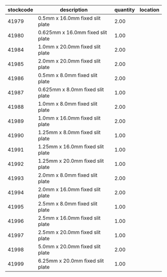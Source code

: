 |stockcode|description|quantity|location|
|---------|-----------|--------|--------|
|41979|0.5mm x 16.0mm fixed slit plate|2.00||
|41980|0.625mm x 16.0mm fixed slit plate|1.00||
|41984|1.0mm x 20.0mm fixed slit plate|2.00||
|41985|2.0mm x 20.0mm fixed slit plate|2.00||
|41986|0.5mm x 8.0mm fixed slit plate|2.00||
|41987|0.625mm x 8.0mm fixed slit plate|1.00||
|41988|1.0mm x 8.0mm fixed slit plate|2.00||
|41989|1.0mm x 16.0mm fixed slit plate|2.00||
|41990|1.25mm x 8.0mm fixed slit plate|1.00||
|41991|1.25mm x 16.0mm fixed slit plate|1.00||
|41992|1.25mm x 20.0mm fixed slit plate|1.00||
|41993|2.0mm x 8.0mm fixed slit plate|2.00||
|41994|2.0mm x 16.0mm fixed slit plate|2.00||
|41995|2.5mm x 8.0mm fixed slit plate|1.00||
|41996|2.5mm x 16.0mm fixed slit plate|1.00||
|41997|2.5mm x 20.0mm fixed slit plate|1.00||
|41998|5.0mm x 20.0mm fixed slit plate|2.00||
|41999|6.25mm x 20.0mm fixed slit plate|1.00||
